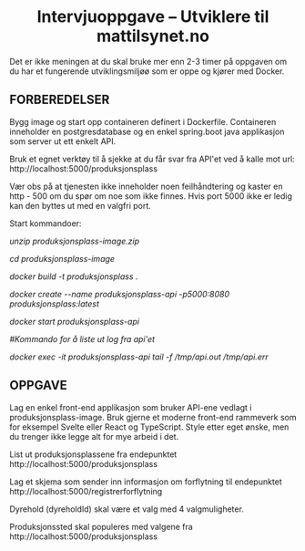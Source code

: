 <h1 align="center">Intervjuoppgave – Utviklere til mattilsynet.no</h1>

Det er ikke meningen at du skal bruke mer enn 2-3 timer på oppgaven om du har et fungerende utviklingsmiljøø som er oppe og kjører med Docker.

## FORBEREDELSER

Bygg image og start opp containeren definert i Dockerfile. Containeren inneholder en postgresdatabase og en enkel spring.boot java applikasjon som server ut ett enkelt API.

Bruk et egnet verktøy til å sjekke at du får svar fra API'et ved å kalle mot url: http://localhost:5000/produksjonsplass

Vær obs på at tjenesten ikke inneholder noen feilhåndtering og kaster en http - 500 om du spør om noe som ikke finnes.
Hvis port 5000 ikke er ledig kan den byttes ut med en valgfri port.


Start kommandoer:

<em>

unzip produksjonsplass-image.zip

cd produksjonsplass-image

docker build -t produksjonsplass .

docker create --name produksjonsplass-api -p5000:8080 produksjonsplass:latest

docker start produksjonsplass-api

#Kommando for å liste ut log fra api'et

docker exec -it produksjonsplass-api tail -f /tmp/api.out /tmp/api.err
</em>

## OPPGAVE

Lag en enkel front-end applikasjon som bruker API-ene vedlagt i produksjonsplass-image. Bruk gjerne et moderne front-end rammeverk som for eksempel Svelte eller React og TypeScript. Style etter eget ønske, men du trenger ikke legge alt for mye arbeid i det.

List ut produksjonsplassene fra endepunktet http://localhost:5000/produksjonsplass

Lag et skjema som sender inn informasjon om forflytning til endepunktet http://localhost:5000/registrerforflytning

Dyrehold (dyreholdId) skal være et valg med 4 valgmuligheter.

Produksjonssted skal populeres med valgene fra http://localhost:5000/produksjonsplass
